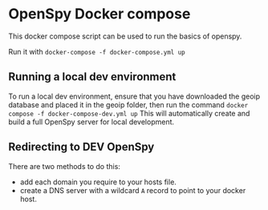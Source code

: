 # OpenSpy Docker compose

This docker compose script can be used to run the basics of openspy.

Run it with `docker-compose -f docker-compose.yml up`


## Running a local dev environment

To run a local dev environment, ensure that you have downloaded the geoip database and placed it in the geoip folder, then run the command `docker compose -f docker-compose-dev.yml up`
This will automatically create and build a full OpenSpy server for local development.

## Redirecting to DEV OpenSpy
There are two methods to do this:
* add each domain you require to your hosts file.
* create a DNS server with a wildcard `A` record to point to your docker host.
